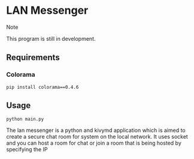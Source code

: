 # LAN Messenger
>[!Note]
>This program is still in development.

## Requirements
### Colorama
    pip install colorama==0.4.6

## Usage
    python main.py

The lan messenger is a python and kivymd application which is aimed to create a secure chat room for system on the local network.
It uses socket and you can host a room for chat or join a room that is being hosted by specifying the IP

